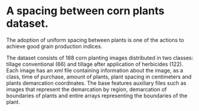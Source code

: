 A spacing between corn plants dataset.
======================================

The adoption of uniform spacing between plants is one of the actions to achieve good grain production indices.

The dataset consists of 188 corn planting images distributed in two classes: tillage conventional (66) and tillage after application of herbicides (122). Each image has an xml file containing information about the image, as a class, time of  purchase, amount of plants, plant spacing in centimeters and plants demarcation coordinates. The base features auxiliary files such as images that represent the demarcation by region, demarcation of boundaries of plants and entire arrays representing the boundaries of the plant.
